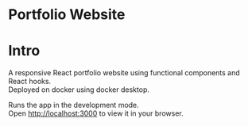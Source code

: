 # Portfolio Website

# Intro
A responsive React portfolio website using functional components and React hooks.\
Deployed on docker using docker desktop.

Runs the app in the development mode.\
Open [http://localhost:3000](http://localhost:3000) to view it in your browser.


